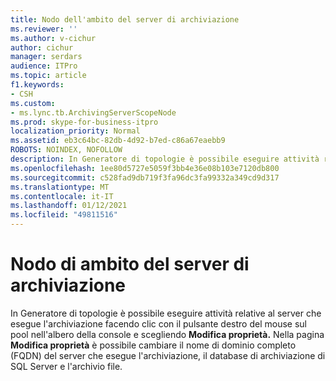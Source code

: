 ```yaml
---
title: Nodo dell'ambito del server di archiviazione
ms.reviewer: ''
ms.author: v-cichur
author: cichur
manager: serdars
audience: ITPro
ms.topic: article
f1.keywords:
- CSH
ms.custom:
- ms.lync.tb.ArchivingServerScopeNode
ms.prod: skype-for-business-itpro
localization_priority: Normal
ms.assetid: eb3c64bc-82db-4d92-b7ed-c86a67eaebb9
ROBOTS: NOINDEX, NOFOLLOW
description: In Generatore di topologie è possibile eseguire attività relative al server che esegue l'archiviazione facendo clic con il pulsante destro del mouse sul pool nell'albero della console e scegliendo Modifica proprietà. Nella pagina Modifica proprietà è possibile cambiare il nome di dominio completo (FQDN) del server che esegue l'archiviazione, il database di archiviazione di SQL Server e l'archivio file.
ms.openlocfilehash: 1ee80d5727e5059f3bb4e36e08b103e7120db800
ms.sourcegitcommit: c528fad9db719f3fa96dc3fa99332a349cd9d317
ms.translationtype: MT
ms.contentlocale: it-IT
ms.lasthandoff: 01/12/2021
ms.locfileid: "49811516"
---
```

# <a name="archiving-server-scope-node"></a>Nodo di ambito del server di archiviazione
 
In Generatore di topologie è possibile eseguire attività relative al server che esegue l'archiviazione facendo clic con il pulsante destro del mouse sul pool nell'albero della console e scegliendo **Modifica proprietà.** Nella pagina **Modifica proprietà** è possibile cambiare il nome di dominio completo (FQDN) del server che esegue l'archiviazione, il database di archiviazione di SQL Server e l'archivio file.
  

